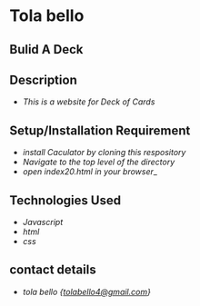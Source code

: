 #  Tola bello

## Bulid A Deck

## Description
* _This is a website for Deck of Cards_

## Setup/Installation Requirement
* _install Caculator by cloning this respository_
* _Navigate to the top level of the directory_
* _open index20.html in your browser__

## Technologies Used
* _Javascript_
* _html_
* _css_

## contact details
 * _tola bello {tolabello4@gmail.com}_
